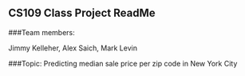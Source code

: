 ## CS109 Class Project ReadMe

###Team members:

Jimmy Kelleher, Alex Saich, Mark Levin


###Topic:
Predicting median sale price per zip code in New York City 

##